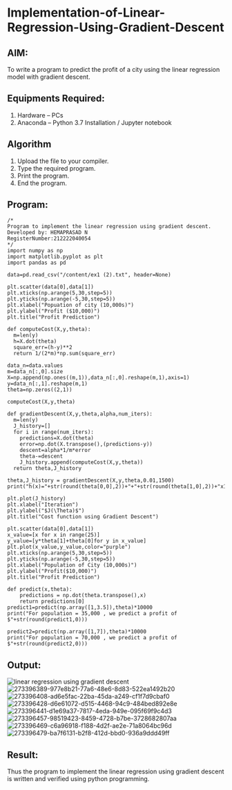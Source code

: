# Implementation-of-Linear-Regression-Using-Gradient-Descent

## AIM:
To write a program to predict the profit of a city using the linear regression model with gradient descent.

## Equipments Required:
1. Hardware – PCs
2. Anaconda – Python 3.7 Installation / Jupyter notebook

## Algorithm
1. Upload the file to your compiler.
2. Type the required program.
3. Print the program.
4. End the program.

## Program:
```
/*
Program to implement the linear regression using gradient descent.
Developed by: HEMAPRASAD N
RegisterNumber:212222040054
*/
import numpy as np
import matplotlib.pyplot as plt
import pandas as pd

data=pd.read_csv("/content/ex1 (2).txt", header=None)

plt.scatter(data[0],data[1])
plt.xticks(np.arange(5,30,step=5))
plt.yticks(np.arange(-5,30,step=5))
plt.xlabel("Popuation of city (10,000s)")
plt.ylabel("Profit ($10,000)")
plt.title("Profit Prediction")

def computeCost(X,y,theta):
  m=len(y)
  h=X.dot(theta)
  square_err=(h-y)**2
  return 1/(2*m)*np.sum(square_err)

data_n=data.values
m=data_n[:,0].size
X=np.append(np.ones((m,1)),data_n[:,0].reshape(m,1),axis=1)
y=data_n[:,1].reshape(m,1)
theta=np.zeros((2,1))

computeCost(X,y,theta)

def gradientDescent(X,y,theta,alpha,num_iters):
  m=len(y)
  J_history=[]
  for i in range(num_iters):
    predictions=X.dot(theta)
    error=np.dot(X.transpose(),(predictions-y))
    descent=alpha*1/m*error
    theta-=descent
    J_history.append(computeCost(X,y,theta))
  return theta,J_history

theta,J_history = gradientDescent(X,y,theta,0.01,1500)
print("h(x)="+str(round(theta[0,0],2))+"+"+str(round(theta[1,0],2))+"x1")

plt.plot(J_history)
plt.xlabel("Iteration")
plt.ylabel("$J(\Theta)$")
plt.title("Cost function using Gradient Descent")

plt.scatter(data[0],data[1])
x_value=[x for x in range(25)]
y_value=[y*theta[1]+theta[0]for y in x_value]
plt.plot(x_value,y_value,color="purple")
plt.xticks(np.arange(5,30,step=5))
plt.yticks(np.arange(-5,30,step=5))
plt.xlabel("Population of City (10,000s)")
plt.ylabel("Profit($10,000)")
plt.title("Profit Prediction")

def predict(x,theta):
    predictions = np.dot(theta.transpose(),x)
    return predictions[0]
predict1=predict(np.array([1,3.5]),theta)*10000
print("For population = 35,000 , we predict a profit of $"+str(round(predict1,0)))

predict2=predict(np.array([1,7]),theta)*10000
print("For population = 70,000 , we predict a profit of $"+str(round(predict2,0)))
```

## Output:
![linear regression using gradient descent](sam.png)
![273396389-977e8b21-77a6-48e6-8d83-522ea1492b20](https://github.com/Hemaprasad-N/Implementation-of-Linear-Regression-Using-Gradient-Descent/assets/135933397/abf7e817-c812-4bea-91a4-ad634af18893)
![273396408-ad6e5fac-22ba-45da-a249-cf1f7d9cbaf0](https://github.com/Hemaprasad-N/Implementation-of-Linear-Regression-Using-Gradient-Descent/assets/135933397/d9949b2c-8701-4e2f-8c34-6ac59820af52)
![273396428-d6e61072-d515-4468-94c9-484bed892e8e](https://github.com/Hemaprasad-N/Implementation-of-Linear-Regression-Using-Gradient-Descent/assets/135933397/2719196c-cf62-4857-84e7-ab50aae9f038)
![273396441-d1e69a37-7817-4eda-949e-095f69f9c4d3](https://github.com/Hemaprasad-N/Implementation-of-Linear-Regression-Using-Gradient-Descent/assets/135933397/8023d25a-872d-497b-921e-ea187eed55ce)
![273396457-98519423-8459-4728-b7be-3728682807aa](https://github.com/Hemaprasad-N/Implementation-of-Linear-Regression-Using-Gradient-Descent/assets/135933397/b28c6c48-1621-4260-bb91-03856900463b)
![273396469-c6a96918-f188-4d2f-ae2e-71a8064bc96d](https://github.com/Hemaprasad-N/Implementation-of-Linear-Regression-Using-Gradient-Descent/assets/135933397/79a63dd8-129e-4492-a51a-5384080ced11)
![273396479-ba7f6131-b2f8-412d-bbd0-936a9ddd49ff](https://github.com/Hemaprasad-N/Implementation-of-Linear-Regression-Using-Gradient-Descent/assets/135933397/613d35e3-4ad9-4517-ae1c-ff477e0e0e8c)









## Result:
Thus the program to implement the linear regression using gradient descent is written and verified using python programming.
